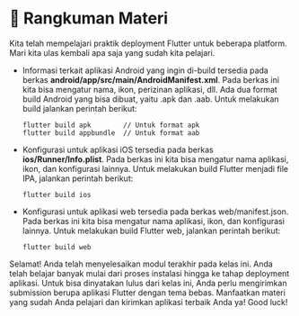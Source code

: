 # 📖 Rangkuman Materi

Kita telah mempelajari praktik deployment Flutter untuk beberapa platform. Mari kita ulas kembali apa saja yang sudah kita pelajari.

*   Informasi terkait aplikasi Android yang ingin di-build tersedia pada berkas **android/app/src/main/AndroidManifest.xml**. Pada berkas ini kita bisa mengatur nama, ikon, perizinan aplikasi, dll. Ada dua format build Android yang bisa dibuat, yaitu .apk dan .aab. Untuk melakukan build jalankan perintah berikut:

    ```
    flutter build apk        // Untuk format apk
    flutter build appbundle  // Untuk format aab
    ```
*   Konfigurasi untuk aplikasi iOS tersedia pada berkas **ios/Runner/Info.plist**. Pada berkas ini kita bisa mengatur nama aplikasi, ikon, dan konfigurasi lainnya. Untuk melakukan build Flutter menjadi file IPA, jalankan perintah berikut:

    ```
    flutter build ios
    ```
*   Konfigurasi untuk aplikasi web tersedia pada berkas web/manifest.json. Pada berkas ini kita bisa mengatur nama aplikasi, ikon, dan konfigurasi lainnya. Untuk melakukan build Flutter web, jalankan perintah berikut:

    ```
    flutter build web
    ```

Selamat! Anda telah menyelesaikan modul terakhir pada kelas ini. Anda telah belajar banyak mulai dari proses instalasi hingga ke tahap deployment aplikasi. Untuk bisa dinyatakan lulus dari kelas ini, Anda perlu mengirimkan submission berupa aplikasi Flutter dengan tema bebas. Manfaatkan materi yang sudah Anda pelajari dan kirimkan aplikasi terbaik Anda ya! Good luck!
